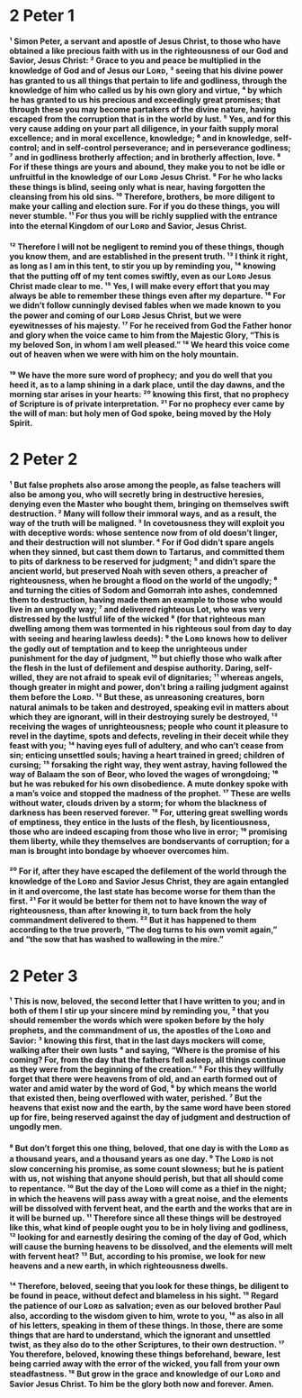 # 2 Peter 1

#### ¹ Simon Peter, a servant and apostle of Jesus Christ, to those who have obtained a like precious faith with us in the righteousness of our God and Savior, Jesus Christ: ² Grace to you and peace be multiplied in the knowledge of God and of Jesus our Lᴏʀᴅ, ³ seeing that his divine power has granted to us all things that pertain to life and godliness, through the knowledge of him who called us by his own glory and virtue, ⁴ by which he has granted to us his precious and exceedingly great promises; that through these you may become partakers of the divine nature, having escaped from the corruption that is in the world by lust. ⁵ Yes, and for this very cause adding on your part all diligence, in your faith supply moral excellence; and in moral excellence, knowledge; ⁶ and in knowledge, self-control; and in self-control perseverance; and in perseverance godliness; ⁷ and in godliness brotherly affection; and in brotherly affection, love. ⁸ For if these things are yours and abound, they make you to not be idle or unfruitful in the knowledge of our Lᴏʀᴅ Jesus Christ. ⁹ For he who lacks these things is blind, seeing only what is near, having forgotten the cleansing from his old sins. ¹⁰ Therefore, brothers, be more diligent to make your calling and election sure. For if you do these things, you will never stumble. ¹¹ For thus you will be richly supplied with the entrance into the eternal Kingdom of our Lᴏʀᴅ and Savior, Jesus Christ. 


#### ¹² Therefore I will not be negligent to remind you of these things, though you know them, and are established in the present truth. ¹³ I think it right, as long as I am in this tent, to stir you up by reminding you, ¹⁴ knowing that the putting off of my tent comes swiftly, even as our Lᴏʀᴅ Jesus Christ made clear to me. ¹⁵ Yes, I will make every effort that you may always be able to remember these things even after my departure. ¹⁶ For we didn’t follow cunningly devised fables when we made known to you the power and coming of our Lᴏʀᴅ Jesus Christ, but we were eyewitnesses of his majesty. ¹⁷ For he received from God the Father honor and glory when the voice came to him from the Majestic Glory, “This is my beloved Son, in whom I am well pleased.” ¹⁸ We heard this voice come out of heaven when we were with him on the holy mountain. 


#### ¹⁹ We have the more sure word of prophecy; and you do well that you heed it, as to a lamp shining in a dark place, until the day dawns, and the morning star arises in your hearts: ²⁰ knowing this first, that no prophecy of Scripture is of private interpretation. ²¹ For no prophecy ever came by the will of man: but holy men of God spoke, being moved by the Holy Spirit. 

# 2 Peter 2

#### ¹ But false prophets also arose among the people, as false teachers will also be among you, who will secretly bring in destructive heresies, denying even the Master who bought them, bringing on themselves swift destruction. ² Many will follow their immoral ways, and as a result, the way of the truth will be maligned. ³ In covetousness they will exploit you with deceptive words: whose sentence now from of old doesn’t linger, and their destruction will not slumber. ⁴ For if God didn’t spare angels when they sinned, but cast them down to Tartarus, and committed them to pits of darkness to be reserved for judgment; ⁵ and didn’t spare the ancient world, but preserved Noah with seven others, a preacher of righteousness, when he brought a flood on the world of the ungodly; ⁶ and turning the cities of Sodom and Gomorrah into ashes, condemned them to destruction, having made them an example to those who would live in an ungodly way; ⁷ and delivered righteous Lot, who was very distressed by the lustful life of the wicked ⁸ (for that righteous man dwelling among them was tormented in his righteous soul from day to day with seeing and hearing lawless deeds): ⁹ the Lᴏʀᴅ knows how to deliver the godly out of temptation and to keep the unrighteous under punishment for the day of judgment, ¹⁰ but chiefly those who walk after the flesh in the lust of defilement and despise authority. Daring, self-willed, they are not afraid to speak evil of dignitaries; ¹¹ whereas angels, though greater in might and power, don’t bring a railing judgment against them before the Lᴏʀᴅ. ¹² But these, as unreasoning creatures, born natural animals to be taken and destroyed, speaking evil in matters about which they are ignorant, will in their destroying surely be destroyed, ¹³ receiving the wages of unrighteousness; people who count it pleasure to revel in the daytime, spots and defects, reveling in their deceit while they feast with you; ¹⁴ having eyes full of adultery, and who can’t cease from sin; enticing unsettled souls; having a heart trained in greed; children of cursing; ¹⁵ forsaking the right way, they went astray, having followed the way of Balaam the son of Beor, who loved the wages of wrongdoing; ¹⁶ but he was rebuked for his own disobedience. A mute donkey spoke with a man’s voice and stopped the madness of the prophet. ¹⁷ These are wells without water, clouds driven by a storm; for whom the blackness of darkness has been reserved forever. ¹⁸ For, uttering great swelling words of emptiness, they entice in the lusts of the flesh, by licentiousness, those who are indeed escaping from those who live in error; ¹⁹ promising them liberty, while they themselves are bondservants of corruption; for a man is brought into bondage by whoever overcomes him. 


#### ²⁰ For if, after they have escaped the defilement of the world through the knowledge of the Lᴏʀᴅ and Savior Jesus Christ, they are again entangled in it and overcome, the last state has become worse for them than the first. ²¹ For it would be better for them not to have known the way of righteousness, than after knowing it, to turn back from the holy commandment delivered to them. ²² But it has happened to them according to the true proverb, “The dog turns to his own vomit again,” and “the sow that has washed to wallowing in the mire.” 

# 2 Peter 3

#### ¹ This is now, beloved, the second letter that I have written to you; and in both of them I stir up your sincere mind by reminding you, ² that you should remember the words which were spoken before by the holy prophets, and the commandment of us, the apostles of the Lᴏʀᴅ and Savior: ³ knowing this first, that in the last days mockers will come, walking after their own lusts ⁴ and saying, “Where is the promise of his coming? For, from the day that the fathers fell asleep, all things continue as they were from the beginning of the creation.” ⁵ For this they willfully forget that there were heavens from of old, and an earth formed out of water and amid water by the word of God, ⁶ by which means the world that existed then, being overflowed with water, perished. ⁷ But the heavens that exist now and the earth, by the same word have been stored up for fire, being reserved against the day of judgment and destruction of ungodly men. 


#### ⁸ But don’t forget this one thing, beloved, that one day is with the Lᴏʀᴅ as a thousand years, and a thousand years as one day. ⁹ The Lᴏʀᴅ is not slow concerning his promise, as some count slowness; but he is patient with us, not wishing that anyone should perish, but that all should come to repentance. ¹⁰ But the day of the Lᴏʀᴅ will come as a thief in the night; in which the heavens will pass away with a great noise, and the elements will be dissolved with fervent heat, and the earth and the works that are in it will be burned up. ¹¹ Therefore since all these things will be destroyed like this, what kind of people ought you to be in holy living and godliness, ¹² looking for and earnestly desiring the coming of the day of God, which will cause the burning heavens to be dissolved, and the elements will melt with fervent heat? ¹³ But, according to his promise, we look for new heavens and a new earth, in which righteousness dwells. 


#### ¹⁴ Therefore, beloved, seeing that you look for these things, be diligent to be found in peace, without defect and blameless in his sight. ¹⁵ Regard the patience of our Lᴏʀᴅ as salvation; even as our beloved brother Paul also, according to the wisdom given to him, wrote to you, ¹⁶ as also in all of his letters, speaking in them of these things. In those, there are some things that are hard to understand, which the ignorant and unsettled twist, as they also do to the other Scriptures, to their own destruction. ¹⁷ You therefore, beloved, knowing these things beforehand, beware, lest being carried away with the error of the wicked, you fall from your own steadfastness. ¹⁸ But grow in the grace and knowledge of our Lᴏʀᴅ and Savior Jesus Christ. To him be the glory both now and forever. Amen. 

